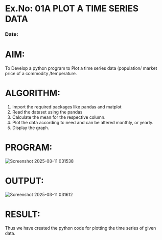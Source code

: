 # Ex.No: 01A PLOT A TIME SERIES DATA
###  Date: 

# AIM:
To Develop a python program to Plot a time series data (population/ market price of a commodity
/temperature.
# ALGORITHM:
1. Import the required packages like pandas and matplot
2. Read the dataset using the pandas
3. Calculate the mean for the respective column.
4. Plot the data according to need and can be altered monthly, or yearly.
5. Display the graph.
# PROGRAM:






![Screenshot 2025-03-11 031538](https://github.com/user-attachments/assets/d86b5ce9-32a0-4409-b873-d56d1a29e94a)





# OUTPUT:

![Screenshot 2025-03-11 031612](https://github.com/user-attachments/assets/cb187741-558a-4040-b839-93404006e02e)





# RESULT:
Thus we have created the python code for plotting the time series of given data.
